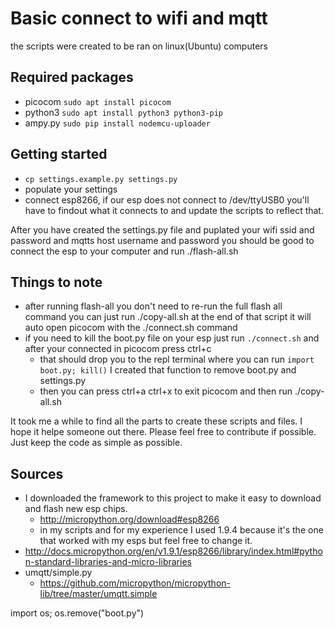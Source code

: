 # Basic connect to wifi and mqtt

the scripts were created to be ran on linux(Ubuntu) computers

## Required packages
  * picocom  `sudo apt install picocom`
  * python3 `sudo apt install python3 python3-pip`
  * ampy.py `sudo pip install nodemcu-uploader`

## Getting started
  * `cp settings.example.py settings.py`
  * populate your settings
  * connect esp8266, if our esp does not connect to /dev/ttyUSB0 you'll have to findout what it connects to and update the scripts to reflect that.

After you have created the settings.py file and puplated your wifi ssid and password and mqtts host username and password you should be good to connect the esp to your computer and run ./flash-all.sh
 
## Things to note
  * after running flash-all you don't need to re-run the full flash all command you can just run ./copy-all.sh at the end of that script it will auto open picocom with the ./connect.sh command
  * if you need to kill the boot.py file on your esp just run `./connect.sh` and after your connected in picocom press ctrl+c
    * that should drop you to the repl terminal where you can run `import boot.py; kill()` I created that function to remove boot.py and settings.py
    * then you can press ctrl+a ctrl+x to exit picocom and then run ./copy-all.sh

It took me a while to find all the parts to create these scripts and files. I hope it helpe someone out there. Please feel free to contribute if possible. Just keep the code as simple as possible.
  
## Sources
  * I downloaded the framework to this project to make it easy to download and flash new esp chips.
    * http://micropython.org/download#esp8266
    * in my scripts and for my experience I used 1.9.4 because it's the one that worked with my esps but feel free to change it.
  * http://docs.micropython.org/en/v1.9.1/esp8266/library/index.html#python-standard-libraries-and-micro-libraries
  * umqtt/simple.py
    * https://github.com/micropython/micropython-lib/tree/master/umqtt.simple

import os; os.remove("boot.py")

